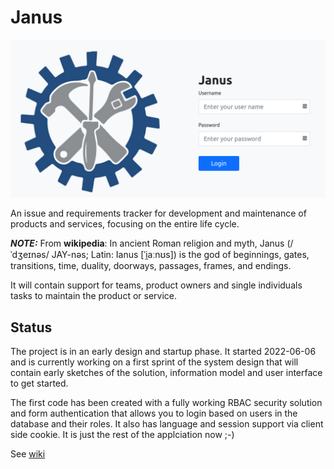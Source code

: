 # Janus

![Janus login page](/documentation/login.png)

An issue and requirements tracker for development and maintenance of products and services, focusing on the entire life cycle.

**_NOTE:_** From **wikipedia**: In ancient Roman religion and myth, Janus (/ˈdʒeɪnəs/ JAY-nəs; Latin: Ianus [ˈi̯aːnʊs]) is the god of beginnings, gates, transitions, time, duality, doorways, passages, frames, and endings.

It will contain support for teams, product owners and single individuals tasks to maintain the product or service.

## Status
The project is in an early design and startup phase. It started 2022-06-06 and is currently working on a first sprint of the system design that will contain early sketches of the solution, information model and user interface to get started.

The first code has been created with a fully working RBAC security solution and form authentication that allows you to login based on users in the database and their roles. It also has language and session support via client side cookie. It is just the rest of the applciation now ;-)

See [wiki](https://github.com/dnulnets/janus/wiki/)

